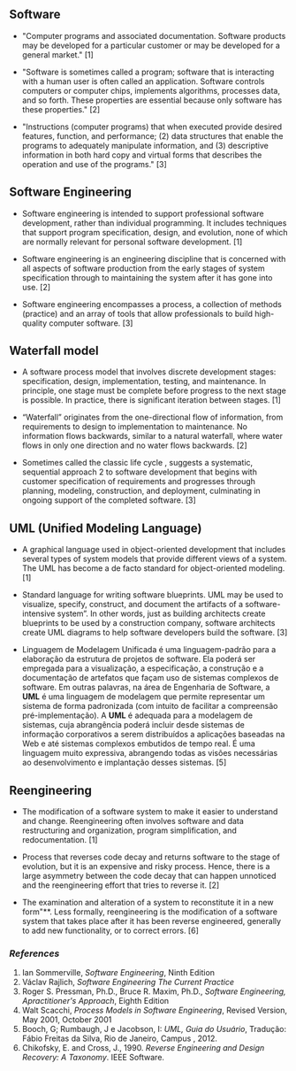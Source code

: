 ## Software

- "Computer programs and associated documentation. Software products may be developed for a particular customer or may be developed for a general market." [1]

- "Software is sometimes called a program; software that is interacting with a human user is often called an application. Software controls computers or computer chips, implements algorithms, processes data, and so forth. These properties are essential because only software has these properties." [2]

 - "Instructions (computer programs) that when executed provide desired features, function, and performance; (2) data structures that enable the programs to adequately manipulate information, and (3) descriptive information in both hard copy and virtual forms that describes the operation and use of the programs." [3]


## Software Engineering

- Software engineering is intended to support professional software development, rather than individual programming. It includes techniques that support program specification, design, and evolution, none of which are normally relevant for personal software development. [1]

- Software engineering is an engineering discipline that is concerned with all aspects of software production from the early stages of system specification through to maintaining
the system after it has gone into use. [2]

- Software engineering encompasses a process, a collection of methods (practice) and an array of tools that allow professionals to build high-quality computer software. [3]


## Waterfall model

- A software process model that involves discrete development stages: specification, design, implementation, testing, and maintenance. In principle, one stage must be
complete before progress to the next stage is possible. In practice, there is significant iteration between stages. [1]

- “Waterfall” originates from the one-directional flow of information, from requirements to design to implementation to maintenance. No information flows backwards, similar to a natural waterfall, where water flows in only one direction and no water flows backwards. [2]

- Sometimes called the classic life cycle , suggests a systematic, sequential approach 2 to software development that begins with customer specification of requirements and progresses through planning, modeling, construction, and deployment, culminating in ongoing support of the completed software. [3]


## UML (Unified Modeling Language)

- A graphical language used in object-oriented development that includes several types of system models that provide different views of a system. The UML has become a de facto standard for object-oriented modeling. [1]

- Standard language for writing software blueprints. UML may be used to visualize, specify, construct, and document the artifacts of a software-intensive system”. In other words, just as building architects create blueprints to be used by a construction company, software architects create UML diagrams to help software developers build the software. [3]

- Linguagem de Modelagem Unificada é uma linguagem-padrão para a elaboração da estrutura de projetos de software. Ela poderá ser empregada para a visualização, a especificação, a construção e a documentação de artefatos que façam uso de sistemas complexos de software. Em outras palavras, na área de Engenharia de Software, a **UML** é uma linguagem de modelagem que permite representar um sistema de forma padronizada (com intuito de facilitar a compreensão pré-implementação). A **UML** é adequada para a modelagem de sistemas, cuja abrangência poderá incluir desde sistemas de informação corporativos a serem distribuídos a aplicações baseadas na Web e até sistemas complexos embutidos de tempo real. É uma linguagem muito expressiva, abrangendo todas as visões necessárias ao desenvolvimento e implantação desses sistemas. [5]

## Reengineering

- The modification of a software system to make it easier to understand and change. Reengineering often involves software and data restructuring and organization, program simplification, and redocumentation. [1]

- Process that reverses code decay and returns software to the stage of evolution, but it is an expensive and risky process. Hence, there is a large asymmetry between the code decay that can happen unnoticed and the reengineering effort that tries to reverse it. [2]

- The examination and alteration of a system to reconstitute it in a new form"**. Less formally, reengineering is the modification of a software system that takes place after it has been reverse engineered, generally to add new functionality, or to correct errors. [6]

### *References*

1. Ian Sommerville, *Software Engineering*, Ninth Edition
2. Václav Rajlich, *Software Engineering The Current Practice*
3. Roger S. Pressman, Ph.D., Bruce R. Maxim, Ph.D., *Software Engineering, Apractitioner's Approach*, Eighth Edition
4. Walt Scacchi, *Process Models in Software Engineering*, Revised Version, May 2001, October 2001
5. Booch, G; Rumbaugh, J e Jacobson, I: *UML, Guia do Usuário*, Tradução: Fábio Freitas da Silva, Rio de Janeiro, Campus , 2012.
6. Chikofsky, E. and Cross, J., 1990. *Reverse Engineering and Design Recovery: A Taxonomy*. IEEE Software.
